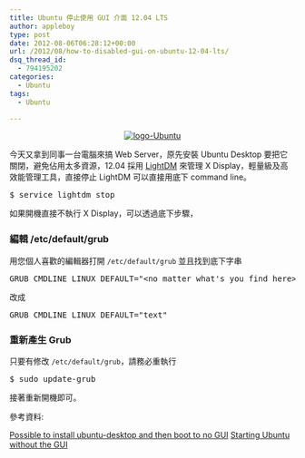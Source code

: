```yaml
---
title: Ubuntu 停止使用 GUI 介面 12.04 LTS
author: appleboy
type: post
date: 2012-08-06T06:28:12+00:00
url: /2012/08/how-to-disabled-gui-on-ubuntu-12-04-lts/
dsq_thread_id:
  - 794195202
categories:
  - Ubuntu
tags:
  - Ubuntu

---
```

<div style="margin:0 auto; text-align:center">
  <a href="https://www.flickr.com/photos/appleboy/6760100409/" title="logo-Ubuntu by appleboy46, on Flickr"><img src="https://i2.wp.com/farm8.staticflickr.com/7153/6760100409_b23d1ce67b_m.jpg?resize=240%2C165&#038;ssl=1" alt="logo-Ubuntu" data-recalc-dims="1" /></a>
</div>

今天又拿到同事一台電腦來搞 Web Server，原先安裝 Ubuntu Desktop 要把它關閉，避免佔用太多資源，12.04 採用 <a href="http://en.wikipedia.org/wiki/LightDM" target="_blank">LightDM</a> 來管理 X Display，輕量級及高效能管理工具，直接停止 LightDM 可以直接用底下 command line。

<div>
  <pre class="brush: bash; title: ; notranslate" title="">$ service lightdm stop</pre>
</div>

如果開機直接不執行 X Display，可以透過底下步驟，

### 編輯 /etc/default/grub

用您個人喜歡的編輯器打開 `/etc/default/grub` 並且找到底下字串

<div>
  <pre class="brush: bash; title: ; notranslate" title="">GRUB_CMDLINE_LINUX_DEFAULT="&lt;no matter what's you find here&gt;"</pre>
</div>

改成

<div>
  <pre class="brush: bash; title: ; notranslate" title="">GRUB_CMDLINE_LINUX_DEFAULT="text"</pre>
</div>

### 重新產生 Grub

只要有修改 `/etc/default/grub`，請務必重執行

<div>
  <pre class="brush: bash; title: ; notranslate" title="">$ sudo update-grub</pre>
</div>

接著重新開機即可。

參考資料:

<a href="http://askubuntu.com/questions/74645/possible-to-install-ubuntu-desktop-and-then-boot-to-no-gui" target="_blank">Possible to install ubuntu-desktop and then boot to no GUI</a> <a href="http://superuser.com/questions/310978/starting-ubuntu-without-the-gui" target="_blank">Starting Ubuntu without the GUI</a>